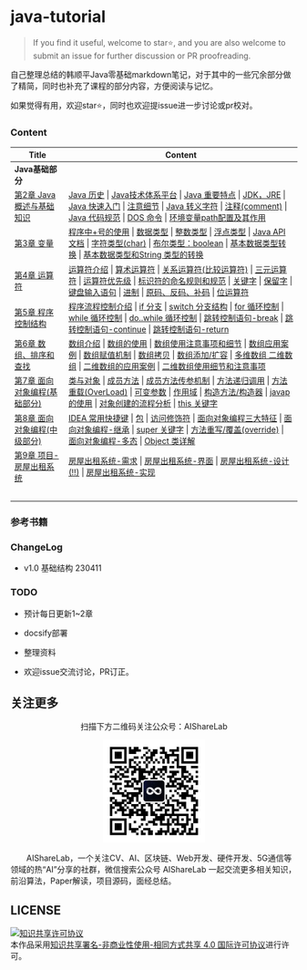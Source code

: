 # java-tutorial

> If you find it useful, welcome to star⭐, and you are also welcome to submit an issue for further discussion or PR proofreading.

自己整理总结的韩顺平Java零基础markdown笔记，对于其中的一些冗余部分做了精简，同时也补充了课程的部分内容，方便阅读与记忆。

如果觉得有用，欢迎star⭐，同时也欢迎提issue进一步讨论或pr校对。

### Content

| Title                                                        | Content                                                      |
| ------------------------------------------------------------ | ------------------------------------------------------------ |
| **Java基础部分**                                             |                                                              |
| [第2章 Java概述与基础知识](https://github.com/timerring/java-tutorial/blob/main/ch02_java_overview.md#第2章-java概述与基础知识) | [Java 历史](https://github.com/timerring/java-tutorial/blob/main/ch02_java_overview.md#java-历史)   \|   [Java技术体系平台](https://github.com/timerring/java-tutorial/blob/main/ch02_java_overview.md#java技术体系平台)   \|   [Java 重要特点](https://github.com/timerring/java-tutorial/blob/main/ch02_java_overview.md#java-重要特点)   \|   [JDK，JRE](https://github.com/timerring/java-tutorial/blob/main/ch02_java_overview.md#jdkjre)   \|   [Java 快速入门](https://github.com/timerring/java-tutorial/blob/main/ch02_java_overview.md#java-快速入门)   \|   [注意细节](https://github.com/timerring/java-tutorial/blob/main/ch02_java_overview.md#注意细节)   \|   [Java 转义字符](https://github.com/timerring/java-tutorial/blob/main/ch02_java_overview.md#java-转义字符)   \|   [注释(comment)](https://github.com/timerring/java-tutorial/blob/main/ch02_java_overview.md#注释comment)   \|   [Java 代码规范](https://github.com/timerring/java-tutorial/blob/main/ch02_java_overview.md#java-代码规范)   \|   [DOS 命令](https://github.com/timerring/java-tutorial/blob/main/ch02_java_overview.md#dos-命令)   \|   [环境变量path配置及其作用](https://github.com/timerring/java-tutorial/blob/main/ch02_java_overview.md#环境变量path配置及其作用) |
| [第3章 变量](https://github.com/timerring/java-tutorial/blob/main/ch03_variable.md#第3章-变量) | [程序中+号的使用](https://github.com/timerring/java-tutorial/blob/main/ch03_variable.md#程序中号的使用)   \|  [数据类型](https://github.com/timerring/java-tutorial/blob/main/ch03_variable.md#数据类型)  \|  [整数类型](https://github.com/timerring/java-tutorial/blob/main/ch03_variable.md#整数类型)  \|  [浮点类型](https://github.com/timerring/java-tutorial/blob/main/ch03_variable.md#浮点类型)  \|  [Java API 文档](https://github.com/timerring/java-tutorial/blob/main/ch03_variable.md#java-api-文档)  \|  [字符类型(char)](https://github.com/timerring/java-tutorial/blob/main/ch03_variable.md#字符类型char)  \|  [布尔类型：boolean](https://github.com/timerring/java-tutorial/blob/main/ch03_variable.md#布尔类型boolean)  \|  [基本数据类型转换](https://github.com/timerring/java-tutorial/blob/main/ch03_variable.md#基本数据类型转换)  \|    [ 基本数据类型和String 类型的转换](https://github.com/timerring/java-tutorial/blob/main/ch03_variable.md#基本数据类型和string-类型的转换) |
| [第4章 运算符](https://github.com/timerring/java-tutorial/blob/main/ch04_operator.md#第4章-运算符) | [运算符介绍](https://github.com/timerring/java-tutorial/blob/main/ch04_operator.md#运算符介绍)  \|  [算术运算符](https://github.com/timerring/java-tutorial/blob/main/ch04_operator.md#算术运算符)  \|  [关系运算符(比较运算符)](https://github.com/timerring/java-tutorial/blob/main/ch04_operator.md#关系运算符比较运算符)  \|  [三元运算符](https://github.com/timerring/java-tutorial/blob/main/ch04_operator.md#三元运算符)  \|  [运算符优先级](https://github.com/timerring/java-tutorial/blob/main/ch04_operator.md#运算符优先级)  \|  [标识符的命名规则和规范](https://github.com/timerring/java-tutorial/blob/main/ch04_operator.md#标识符的命名规则和规范)  \|  [关键字](https://github.com/timerring/java-tutorial/blob/main/ch04_operator.md#关键字)  \|  [保留字](https://github.com/timerring/java-tutorial/blob/main/ch04_operator.md#保留字)  \|  [键盘输入语句](https://github.com/timerring/java-tutorial/blob/main/ch04_operator.md#键盘输入语句)  \|  [进制](https://github.com/timerring/java-tutorial/blob/main/ch04_operator.md#进制)  \|  [原码、反码、补码](https://github.com/timerring/java-tutorial/blob/main/ch04_operator.md#原码反码补码)  \|  [位运算符](https://github.com/timerring/java-tutorial/blob/main/ch04_operator.md#位运算符) |
| [第5章 程序控制结构](https://github.com/timerring/java-tutorial/blob/main/ch05_program_control_structure.md#第5章-程序控制结构) | [程序流程控制介绍](https://github.com/timerring/java-tutorial/blob/main/ch05_program_control_structure.md#程序流程控制介绍)   \|   [if 分支](https://github.com/timerring/java-tutorial/blob/main/ch05_program_control_structure.md#if-分支)   \|   [switch 分支结构](https://github.com/timerring/java-tutorial/blob/main/ch05_program_control_structure.md#switch-分支结构)   \|   [for 循环控制](https://github.com/timerring/java-tutorial/blob/main/ch05_program_control_structure.md#for-循环控制)   \|   [while 循环控制](https://github.com/timerring/java-tutorial/blob/main/ch05_program_control_structure.md#while-循环控制)   \|   [do..while 循环控制](https://github.com/timerring/java-tutorial/blob/main/ch05_program_control_structure.md#dowhile-循环控制)   \|   [跳转控制语句-break](https://github.com/timerring/java-tutorial/blob/main/ch05_program_control_structure.md#跳转控制语句-break)   \|   [跳转控制语句-continue](https://github.com/timerring/java-tutorial/blob/main/ch05_program_control_structure.md#跳转控制语句-continue)   \|   [跳转控制语句-return](https://github.com/timerring/java-tutorial/blob/main/ch05_program_control_structure.md#跳转控制语句-return) |
| [第6章 数组、排序和查找](https://github.com/timerring/java-tutorial/blob/main/ch06_arrays_sort_and_search.md#第6章-数组排序和查找) | [数组介绍](https://github.com/timerring/java-tutorial/blob/main/ch06_arrays_sort_and_search.md#数组介绍)   \|   [数组的使用](https://github.com/timerring/java-tutorial/blob/main/ch06_arrays_sort_and_search.md#数组的使用)   \|   [数组使用注意事项和细节](https://github.com/timerring/java-tutorial/blob/main/ch06_arrays_sort_and_search.md#数组使用注意事项和细节)   \|   [数组应用案例](https://github.com/timerring/java-tutorial/blob/main/ch06_arrays_sort_and_search.md#数组应用案例)   \|   [数组赋值机制](https://github.com/timerring/java-tutorial/blob/main/ch06_arrays_sort_and_search.md#数组赋值机制)   \|   [数组拷贝](https://github.com/timerring/java-tutorial/blob/main/ch06_arrays_sort_and_search.md#数组拷贝)   \|   [数组添加/扩容](https://github.com/timerring/java-tutorial/blob/main/ch06_arrays_sort_and_search.md#数组添加扩容)   \|   [多维数组 二维数组](https://github.com/timerring/java-tutorial/blob/main/ch06_arrays_sort_and_search.md#多维数组-二维数组)   \|   [二维数组的应用案例](https://github.com/timerring/java-tutorial/blob/main/ch06_arrays_sort_and_search.md#二维数组的应用案例)   \|   [二维数组使用细节和注意事项](https://github.com/timerring/java-tutorial/blob/main/ch06_arrays_sort_and_search.md#二维数组使用细节和注意事项) |
| [第7章 面向对象编程(基础部分)](https://github.com/timerring/java-tutorial/blob/main/ch07_oop_fundamentals.md#第7章-面向对象编程基础部分) | [类与对象](https://github.com/timerring/java-tutorial/blob/main/ch07_oop_fundamentals.md#类与对象)   \|   [成员方法](https://github.com/timerring/java-tutorial/blob/main/ch07_oop_fundamentals.md#成员方法)   \|   [成员方法传参机制](https://github.com/timerring/java-tutorial/blob/main/ch07_oop_fundamentals.md#成员方法传参机制)   \|   [方法递归调用](https://github.com/timerring/java-tutorial/blob/main/ch07_oop_fundamentals.md#方法递归调用)   \|   [方法重载(OverLoad)](https://github.com/timerring/java-tutorial/blob/main/ch07_oop_fundamentals.md#方法重载overload)   \|   [可变参数](https://github.com/timerring/java-tutorial/blob/main/ch07_oop_fundamentals.md#可变参数)   \|   [作用域](https://github.com/timerring/java-tutorial/blob/main/ch07_oop_fundamentals.md#作用域)   \|   [构造方法/构造器](https://github.com/timerring/java-tutorial/blob/main/ch07_oop_fundamentals.md#构造方法构造器)   \|   [javap的使用](https://github.com/timerring/java-tutorial/blob/main/ch07_oop_fundamentals.md#javap的使用)   \|   [对象创建的流程分析](https://github.com/timerring/java-tutorial/blob/main/ch07_oop_fundamentals.md#对象创建的流程分析)   \|   [this 关键字](https://github.com/timerring/java-tutorial/blob/main/ch07_oop_fundamentals.md#this-关键字) |
| [第8章 面向对象编程(中级部分)](https://github.com/timerring/java-tutorial/blob/main/ch08_opp_intermediate.md#第8章-面向对象编程中级部分) | [IDEA 常用快捷键](https://github.com/timerring/java-tutorial/blob/main/ch08_opp_intermediate.md#idea-常用快捷键)   \|   [包](https://github.com/timerring/java-tutorial/blob/main/ch08_opp_intermediate.md#包)   \|   [访问修饰符](https://github.com/timerring/java-tutorial/blob/main/ch08_opp_intermediate.md#访问修饰符)   \|   [面向对象编程三大特征](https://github.com/timerring/java-tutorial/blob/main/ch08_opp_intermediate.md#面向对象编程三大特征)   \|   [面向对象编程-继承](https://github.com/timerring/java-tutorial/blob/main/ch08_opp_intermediate.md#面向对象编程-继承)   \|   [super 关键字](https://github.com/timerring/java-tutorial/blob/main/ch08_opp_intermediate.md#super-关键字)   \|   [方法重写/覆盖(override)](https://github.com/timerring/java-tutorial/blob/main/ch08_opp_intermediate.md#方法重写覆盖override)   \|   [面向对象编程-多态](https://github.com/timerring/java-tutorial/blob/main/ch08_opp_intermediate.md#面向对象编程-多态)   \|   [Object 类详解](https://github.com/timerring/java-tutorial/blob/main/ch08_opp_intermediate.md#object-类详解) |
| [第9章 项目-房屋出租系统](https://github.com/timerring/java-tutorial/blob/main/ch09_house_rental_system.md#第9章-项目-房屋出租系统) | [房屋出租系统-需求](https://github.com/timerring/java-tutorial/blob/main/ch09_house_rental_system.md#房屋出租系统-需求)   \|   [房屋出租系统-界面](https://github.com/timerring/java-tutorial/blob/main/ch09_house_rental_system.md#房屋出租系统-界面)   \|   [房屋出租系统-设计(!!)](https://github.com/timerring/java-tutorial/blob/main/ch09_house_rental_system.md#房屋出租系统-设计)   \|   [房屋出租系统-实现](https://github.com/timerring/java-tutorial/blob/main/ch09_house_rental_system.md#房屋出租系统-实现) |
|                                                              |                                                              |
| &emsp;                                                       | &emsp;                                                       |



### 参考书籍

### ChangeLog

- v1.0 基础结构 230411

### TODO

- 预计每日更新1~2章

- docsify部署

- 整理资料

- 欢迎issue交流讨论，PR订正。

## 关注更多

<div align=center>
<p>扫描下方二维码关注公众号：AIShareLab</p>
<img src="resources/qrcode.jpg" width = "180" height = "180">
</div>

&emsp;&emsp;AIShareLab，一个关注CV、AI、区块链、Web开发、硬件开发、5G通信等领域的热“AI”分享的社群，微信搜索公众号 AIShareLab 一起交流更多相关知识，前沿算法，Paper解读，项目源码，面经总结。﻿

## LICENSE

<a rel="license" href="http://creativecommons.org/licenses/by-nc-sa/4.0/"><img alt="知识共享许可协议" style="border-width:0" src="https://img.shields.io/badge/license-CC BY--NC--SA 4.0-lightgrey" /></a><br />本作品采用<a rel="license" href="http://creativecommons.org/licenses/by-nc-sa/4.0/">知识共享署名-非商业性使用-相同方式共享 4.0 国际许可协议</a>进行许可。
